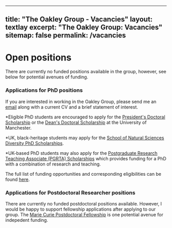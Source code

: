 - --
title: "The Oakley Group - Vacancies"
layout: textlay
excerpt: "The Oakley Group: Vacancies"
sitemap: false
permalink: /vacancies
---
<!--**We currently have one [PhD studentship](https://www.findaphd.com/phds/project/accurate-and-efficient-modelling-of-x-ray-spectra-for-the-nuclear-fuel-cycle/?p164814) for applicants interested in modelling X-ray spectra of actinide complexes and materials.**-->

# Open positions

There are currently no funded positions available in the group, however, see below for potential avenues of funding.

### Applications for PhD positions
If you are interested in working in the Oakley Group, please send me an [email](mailto:meagan.oakley@manchester.ac.uk) along with a current CV and a brief statement of interest. 

*Eligible PhD students are encouraged to apply for the [President's Doctoral Scholarship](https://www.se.manchester.ac.uk/phds-science-engineering/funding/presidents-doctoral-scholarship/) or the [Dean's Doctoral Scholarship](https://www.se.manchester.ac.uk/phds-science-engineering/funding/deans-doctoral-scholarship/) at the University of Manchester. 

*UK, black-heritage students may apply for the [School of Natural Sciences Diversity PhD Scholarships](https://www.se.manchester.ac.uk/phds-science-engineering/funding/diversity-scholarship/). 

*UK-based PhD students may also apply for the [Postgraduate Research Teaching Associate (PGRTA) Scholarships](https://www.se.manchester.ac.uk/phds-science-engineering/funding/teaching-associate-scholarship/) which provides funding for a PhD with a combination of research and teaching. 

The full list of funding opportunities and corresponding eligibilities can be found [here](https://www.se.manchester.ac.uk/phds-science-engineering/funding/).

### Applications for Postdoctoral Researcher positions

There are currently no funded postdoctoral positions available. However, I would be happy to support fellowship applications after applying to our group. The [Marie Curie Postdoctoral Fellowship](https://marie-sklodowska-curie-actions.ec.europa.eu/actions/postdoctoral-fellowships) is one potential avenue for indepedent funding.

